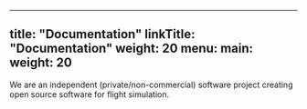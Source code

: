 
---
title: "Documentation"
linkTitle: "Documentation"
weight: 20
menu:
  main:
    weight: 20
---



We are an independent (private/non-commercial) software project creating
open source software for flight simulation.

